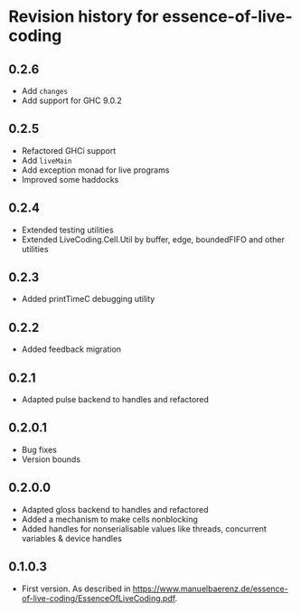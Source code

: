 # Revision history for essence-of-live-coding

## 0.2.6

* Add `changes`
* Add support for GHC 9.0.2

## 0.2.5

* Refactored GHCi support
* Add `liveMain`
* Add exception monad for live programs
* Improved some haddocks

## 0.2.4

* Extended testing utilities
* Extended LiveCoding.Cell.Util by buffer, edge, boundedFIFO and other utilities

## 0.2.3

* Added printTimeC debugging utility

## 0.2.2

* Added feedback migration

## 0.2.1

* Adapted pulse backend to handles and refactored

## 0.2.0.1

* Bug fixes
* Version bounds

## 0.2.0.0

* Adapted gloss backend to handles and refactored
* Added a mechanism to make cells nonblocking
* Added handles for nonserialisable values like threads, concurrent variables & device handles

## 0.1.0.3

* First version.
  As described in https://www.manuelbaerenz.de/essence-of-live-coding/EssenceOfLiveCoding.pdf.
